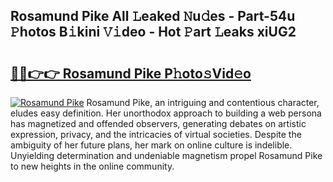 ## Rosamund Pike All 𝙻eaked 𝙽u𝚍es - Part-54u 𝙿hotos B𝚒kini 𝚅𝚒deo - Hot 𝙿art 𝙻eaks xiUG2

# <h2><a href="http://ld44igc.urlbe.top/?page=Rosamund+Pike">🔗🔗👉👉 Rosamund Pike P𝚑oto𝚜Vid𝚎o</a></h2>

[![Rosamund Pike](https://i.imgur.com/eBuTRDB.gif)](http://ld44igc.urlbe.top/?page=Rosamund+Pike)
Rosamund Pike, an intriguing and contentious character, eludes easy definition. Her unorthodox approach to building a web persona has magnetized and offended observers, generating debates on artistic expression, privacy, and the intricacies of virtual societies. Despite the ambiguity of her future plans, her mark on online culture is indelible. Unyielding determination and undeniable magnetism propel Rosamund Pike to new heights in the online community.
